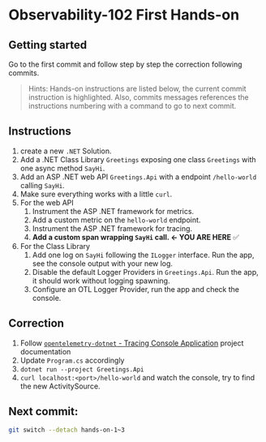 # Observability-102 First Hands-on

## Getting started

Go to the first commit and follow step by step the correction following commits.

> Hints: Hands-on instructions are listed below, the current commit instruction is highlighted. Also, commits messages references the instructions numbering with a command to go to next commit.

## Instructions

1. create a new `.NET` Solution.
2. Add a .NET Class Library `Greetings` exposing one class `Greetings` with one async method `SayHi`.
3. Add an ASP .NET web API `Greetings.Api` with a endpoint `/hello-world` calling `SayHi`.
4. Make sure everything works with a little `curl`.
5. For the web API
    1. Instrument the ASP .NET framework for metrics.
    2. Add a custom metric on the `hello-world` endpoint.
    3. Instrument the ASP .NET framework for tracing.
    4. **Add a custom span wrapping `SayHi` call. <- YOU ARE HERE** ✅
6. For the Class Library
    1. Add one log on `SayHi` following the `ILogger` interface. Run the app, see the console output with your new log.
    2. Disable the default Logger Providers in `Greetings.Api`. Run the app, it should work without logging spawning.
    3. Configure an OTL Logger Provider, run the app and check the console.

## Correction

1. Follow [`opentelemetry-dotnet` - Tracing Console Application](https://github.com/open-telemetry/opentelemetry-dotnet/blob/main/docs/trace/getting-started-console/README.md) project documentation
2. Update `Program.cs` accordingly
3. `dotnet run --project Greetings.Api`
4. `curl localhost:<port>/hello-world` and watch the console, try to find the new ActivitySource.

## **Next commit**:

```bash
git switch --detach hands-on-1~3
```
